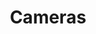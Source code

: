 ---
title: Cameras
crosslinks:
- photography
- analog
- LandscapeAstro
- videography
- M43
- SonyAlpha
- photomarket
- photoclass2017
- productphotography
- pentax
- weirdglass
- Gunpla
- Dashcam
- toycameras
- photographycirclejerk
- Lumix
- canon
- phoenix
- space
---